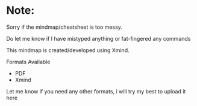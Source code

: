 # Note: 

Sorry if the mindmap/cheatsheet is too messy.

Do let me know if I have mistyped anything or fat-fingered any commands

This mindmap is created/developed using Xmind.

Formats Available 
- PDF
- Xmind 

Let me know if you need any other formats, i will try my best to upload it here
